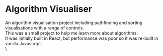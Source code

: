 # Algorithm Visualiser

An algorithm visualisation project including pathfinding and sorting visualisations with a range of controls.\
This was a small project to help me learn more about algorithms.\
It was initially built in React, but performance was poor so it was re-built in vanilla Javascript.\
\

